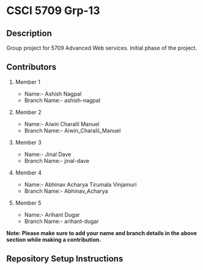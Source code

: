 # CSCI 5709 Grp-13

## Description
Group project for 5709 Advanced Web services. Initial phase of the project.

## Contributors
1. Member 1   
    - Name:- Ashish Nagpal
    - Branch Name:- ashish-nagpal 

2. Member 2
    - Name:- Aiwin Charalil Manuel
    - Branch Name:- Aiwin_Charalil_Manuel

3. Member 3
    - Name:- Jinal Dave
    - Branch Name:- jinal-dave

4. Member 4
    - Name:- Abhinav Acharya Tirumala Vinjamuri
    - Branch Name:- Abhinav_Acharya

5. Member 5
    - Name:- Arihant Dugar
    - Branch Name:- arihant-dugar

**Note: Please make sure to add your name and branch details in the above section while making a contribution.**            

## Repository Setup Instructions        




